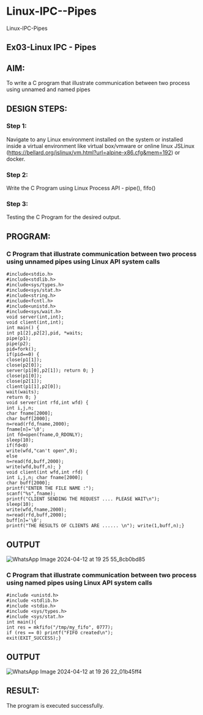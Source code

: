 # Linux-IPC--Pipes
Linux-IPC-Pipes


## Ex03-Linux IPC - Pipes

## AIM:
To write a C program that illustrate communication between two process using unnamed and named pipes

## DESIGN STEPS:

### Step 1:

Navigate to any Linux environment installed on the system or installed inside a virtual environment like virtual box/vmware or online linux JSLinux (https://bellard.org/jslinux/vm.html?url=alpine-x86.cfg&mem=192) or docker.

### Step 2:

Write the C Program using Linux Process API - pipe(), fifo()

### Step 3:

Testing the C Program for the desired output. 

## PROGRAM:

### C Program that illustrate communication between two process using unnamed pipes using Linux API system calls
```
#include<stdio.h>
#include<stdlib.h>
#include<sys/types.h> 
#include<sys/stat.h> 
#include<string.h> 
#include<fcntl.h> 
#include<unistd.h>
#include<sys/wait.h>
void server(int,int); 
void client(int,int); 
int main() { 
int p1[2],p2[2],pid, *waits; 
pipe(p1); 
pipe(p2); 
pid=fork(); 
if(pid==0) { 
close(p1[1]); 
close(p2[0]); 
server(p1[0],p2[1]); return 0; } 
close(p1[0]); 
close(p2[1]); 
client(p1[1],p2[0]); 
wait(waits); 
return 0; }
void server(int rfd,int wfd) { 
int i,j,n; 
char fname[2000]; 
char buff[2000];
n=read(rfd,fname,2000);
fname[n]='\0';
int fd=open(fname,O_RDONLY);
sleep(10); 
if(fd<0) 
write(wfd,"can't open",9); 
else 
n=read(fd,buff,2000); 
write(wfd,buff,n); }
void client(int wfd,int rfd) {
int i,j,n; char fname[2000];
char buff[2000];
printf("ENTER THE FILE NAME :");
scanf("%s",fname);
printf("CLIENT SENDING THE REQUEST .... PLEASE WAIT\n");
sleep(10);
write(wfd,fname,2000);
n=read(rfd,buff,2000);
buff[n]='\0';
printf("THE RESULTS OF CLIENTS ARE ...... \n"); write(1,buff,n);}
```
## OUTPUT
![WhatsApp Image 2024-04-12 at 19 25 55_8cb0bd85](https://github.com/23012653/Linux-IPC-Pipes/assets/150777517/0312a4c9-1fdc-41b8-87ed-e961555a2917)
### C Program that illustrate communication between two process using named pipes using Linux API system calls
```
#include <unistd.h>
#include <stdlib.h>
#include <stdio.h>
#include <sys/types.h>
#include <sys/stat.h>
int main(){
int res = mkfifo("/tmp/my_fifo", 0777);
if (res == 0) printf("FIFO created\n");
exit(EXIT_SUCCESS);}
```
## OUTPUT
![WhatsApp Image 2024-04-12 at 19 26 22_01b45ff4](https://github.com/23012653/Linux-IPC-Pipes/assets/150777517/89abfc42-87f5-4e9f-ad28-c063d99883db)
## RESULT:
The program is executed successfully.
